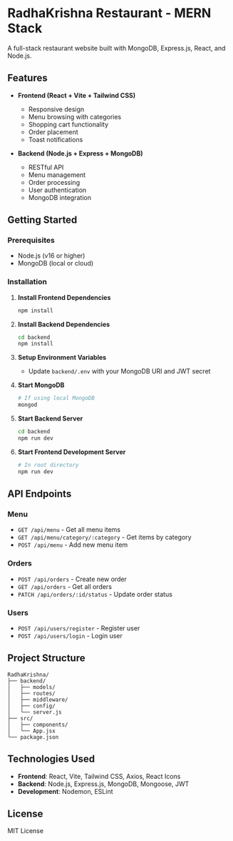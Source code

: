 # RadhaKrishna Restaurant - MERN Stack

A full-stack restaurant website built with MongoDB, Express.js, React, and Node.js.

## Features

- **Frontend (React + Vite + Tailwind CSS)**
  - Responsive design
  - Menu browsing with categories
  - Shopping cart functionality
  - Order placement
  - Toast notifications

- **Backend (Node.js + Express + MongoDB)**
  - RESTful API
  - Menu management
  - Order processing
  - User authentication
  - MongoDB integration

## Getting Started

### Prerequisites
- Node.js (v16 or higher)
- MongoDB (local or cloud)

### Installation

1. **Install Frontend Dependencies**
   ```bash
   npm install
   ```

2. **Install Backend Dependencies**
   ```bash
   cd backend
   npm install
   ```

3. **Setup Environment Variables**
   - Update `backend/.env` with your MongoDB URI and JWT secret

4. **Start MongoDB**
   ```bash
   # If using local MongoDB
   mongod
   ```

5. **Start Backend Server**
   ```bash
   cd backend
   npm run dev
   ```

6. **Start Frontend Development Server**
   ```bash
   # In root directory
   npm run dev
   ```

## API Endpoints

### Menu
- `GET /api/menu` - Get all menu items
- `GET /api/menu/category/:category` - Get items by category
- `POST /api/menu` - Add new menu item

### Orders
- `POST /api/orders` - Create new order
- `GET /api/orders` - Get all orders
- `PATCH /api/orders/:id/status` - Update order status

### Users
- `POST /api/users/register` - Register user
- `POST /api/users/login` - Login user

## Project Structure

```
RadhaKrishna/
├── backend/
│   ├── models/
│   ├── routes/
│   ├── middleware/
│   ├── config/
│   └── server.js
├── src/
│   ├── components/
│   └── App.jsx
└── package.json
```

## Technologies Used

- **Frontend**: React, Vite, Tailwind CSS, Axios, React Icons
- **Backend**: Node.js, Express.js, MongoDB, Mongoose, JWT
- **Development**: Nodemon, ESLint

## License

MIT License
